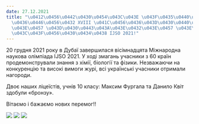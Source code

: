 ```yaml
---
date: 27.12.2021
title: "\u0412\u0456\u0442\u0430\u0454\u043C\u043E \u043F\u0435\u0440\u0435\u043C\u043E\
  \u0436\u0446\u0456\u0432 XVIII \u041C\u0456\u0436\u043D\u0430\u0440\u043E\u0434\u043D\
  \u043E\u0457 \u043D\u0430\u0443\u043A\u043E\u0432\u043E\u0457 \u043E\u043B\u0456\
  \u043C\u043F\u0456\u0430\u0434\u0438 IJSO 2021!"
---
```

20 грудня 2021 року в Дубаї завершилася вісімнадцята Міжнародна наукова олімпіада IJSO 2021. У ході змагань учасники з 60 країн продемонстрували знання з хімії, біології та фізики. Незважаючи на конкуренцію та високі вимоги журі, всі українські учасники отримали нагороди.

Двоє наших ліцеїстів, учнів 10 класу: Максим Фургала та Данило Квіт здобули «бронзу».

Вітаємо і бажаємо нових перемог!!

![](/files/вітаємо-переможців-x-kvit.jpg)
![](/files/вітаємо-переможців-x-nauk_olimp21.jpg)
![](/files/вітаємо-переможців-x-furgala.jpg)